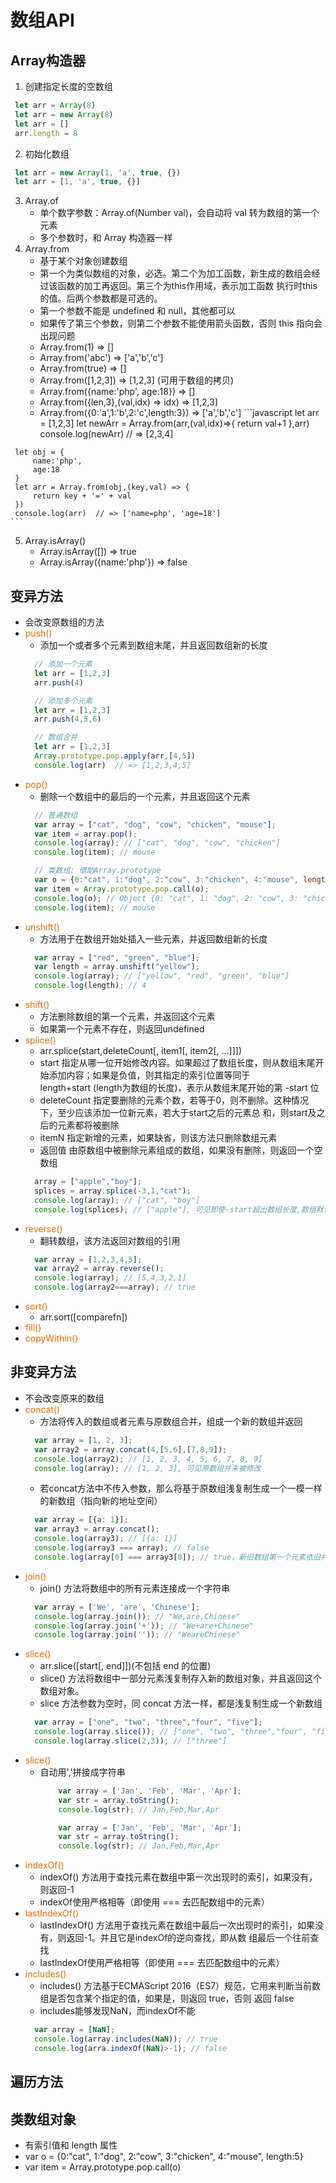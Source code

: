 # 数组API
## Array构造器
   1. 创建指定长度的空数组
   ```javascript
    let arr = Array(8)
    let arr = new Array(8)
    let arr = []
    arr.length = 8
   ```
   2. 初始化数组
   ```javascript
    let arr = new Array(1, 'a', true, {})
    let arr = [1, 'a', true, {}]
   ```
   3. Array.of
      + 单个数字参数：Array.of(Number val)，会自动将 val 转为数组的第一个元素
      + 多个参数时，和 Array 构造器一样
   4. Array.from
      + 基于某个对象创建数组
      + 第一个为类似数组的对象，必选。第二个为加工函数，新生成的数组会经过该函数的加工再返回。第三个为this作用域，表示加工函数
        执行时this的值。后两个参数都是可选的。
      + 第一个参数不能是 undefined 和 null，其他都可以
      + 如果传了第三个参数，则第二个参数不能使用箭头函数，否则 this 指向会出现问题
      + Array.from(1)   => []
      + Array.from('abc')   => ['a','b','c']
      + Array.from(true)  => []
      + Array.from([1,2,3])  => [1,2,3] (可用于数组的拷贝)
      + Array.from({name:'php', age:18})  => []
      + Array.from({len,3},(val,idx) => idx)  => [1,2,3]
      + Array.from({0:'a',1:'b',2:'c',length:3})  => ['a','b','c']
    ```javascript
     let arr = [1,2,3]
     let newArr = Array.from(arr,(val,idx)=>{
         return val+1
     },arr)
     console.log(newArr) // => [2,3,4]

     let obj = {
         name:'php',
         age:18
     }
     let arr = Array.from(obj,(key,val) => {
         return key + '=' + val
     })
     console.log(arr)  // => ['name=php', 'age=18']
    ```
   5. Array.isArray()
      + Array.isArray([])  => true
      + Array.isArray({name:'php'})  => false
## 变异方法
   + 会改变原数组的方法
   + <span style="color:#e96900">push()</span>
      - 添加一个或者多个元素到数组末尾，并且返回数组新的长度
      ```javascript
        // 添加一个元素
        let arr = [1,2,3]
        arr.push(4)

        // 添加多个元素
        let arr = [1,2,3]
        arr.push(4,5,6)

        // 数组合并
        let arr = [1,2,3]
        Array.prototype.pop.apply(arr,[4,5])
        console.log(arr)  // => [1,2,3,4,5]
      ```
   + <span style="color:#e96900">pop()</span>
      - 删除一个数组中的最后的一个元素，并且返回这个元素
      ```javascript
        // 普通数组
        var array = ["cat", "dog", "cow", "chicken", "mouse"];
        var item = array.pop();
        console.log(array); // ["cat", "dog", "cow", "chicken"]
        console.log(item); // mouse

        // 类数组: 借助Array.prototype
        var o = {0:"cat", 1:"dog", 2:"cow", 3:"chicken", 4:"mouse", length:5}
        var item = Array.prototype.pop.call(o);
        console.log(o); // Object {0: "cat", 1: "dog", 2: "cow", 3: "chicken", length: 4}
        console.log(item); // mouse
      ```
   + <span style="color:#e96900">unshift()</span>
      - 方法用于在数组开始处插入一些元素，并返回数组新的长度
      ```javascript
        var array = ["red", "green", "blue"];
        var length = array.unshift("yellow");
        console.log(array); // ["yellow", "red", "green", "blue"]
        console.log(length); // 4
      ```
   + <span style="color:#e96900">shift()</span>
      - 方法删除数组的第一个元素，并返回这个元素
      - 如果第一个元素不存在，则返回undefined
   + <span style="color:#e96900">splice()</span>
      - arr.splice(start,deleteCount[, item1[, item2[, …]]])
      - start 指定从哪一位开始修改内容。如果超过了数组长度，则从数组末尾开始添加内容；如果是负值，则其指定的索引位置等同于   
        length+start (length为数组的长度)，表示从数组末尾开始的第 -start 位
      - deleteCount 指定要删除的元素个数，若等于0，则不删除。这种情况下，至少应该添加一位新元素，若大于start之后的元素总
        和，则start及之后的元素都将被删除
      - itemN 指定新增的元素，如果缺省，则该方法只删除数组元素
      - 返回值 由原数组中被删除元素组成的数组，如果没有删除，则返回一个空数组
      ```javascript
        array = ["apple","boy"];
        splices = array.splice(-3,1,"cat");
        console.log(array); // ["cat", "boy"]
        console.log(splices); // ["apple"], 可见即使-start超出数组长度,数组默认从首位开始删除
      ```
   + <span style="color:#e96900">reverse()</span>
      - 翻转数组，该方法返回对数组的引用
      ```javascript
        var array = [1,2,3,4,5];
        var array2 = array.reverse();
        console.log(array); // [5,4,3,2,1]
        console.log(array2===array); // true
      ```
   + <span style="color:#e96900">sort()</span>
      - arr.sort([comparefn])
   + <span style="color:#e96900">fill()</span>
   + <span style="color:#e96900">copyWithin()</span>
## 非变异方法
   + 不会改变原来的数组
   + <span style="color:#e96900">concat()</span>
      - 方法将传入的数组或者元素与原数组合并，组成一个新的数组并返回
      ```javascript
        var array = [1, 2, 3];
        var array2 = array.concat(4,[5,6],[7,8,9]);
        console.log(array2); // [1, 2, 3, 4, 5, 6, 7, 8, 9]
        console.log(array); // [1, 2, 3], 可见原数组并未被修改
      ```
      - 若concat方法中不传入参数，那么将基于原数组浅复制生成一个一模一样的新数组（指向新的地址空间）
      ```javascript
        var array = [{a: 1}];
        var array3 = array.concat();
        console.log(array3); // [{a: 1}]
        console.log(array3 === array); // false
        console.log(array[0] === array3[0]); // true，新旧数组第一个元素依旧共用一个同一个对象的引用
      ```
   + <span style="color:#e96900">join()</span>
      - join() 方法将数组中的所有元素连接成一个字符串
      ```javascript
        var array = ['We', 'are', 'Chinese'];
        console.log(array.join()); // "We,are,Chinese"
        console.log(array.join('+')); // "We+are+Chinese"
        console.log(array.join('')); // "WeareChinese"
      ```
   + <span style="color:#e96900">slice()</span>  
      - arr.slice([start[, end]])(不包括 end 的位置)
      - slice() 方法将数组中一部分元素浅复制存入新的数组对象，并且返回这个数组对象。
      - slice 方法参数为空时，同 concat 方法一样，都是浅复制生成一个新数组
      ```javascript
        var array = ["one", "two", "three","four", "five"];
        console.log(array.slice()); // ["one", "two", "three","four", "five"]
        console.log(array.slice(2,3)); // ["three"]
      ```
   + <span style="color:#e96900">slice()</span> 
      - 自动用','拼接成字符串
        ```javascript
            var array = ['Jan', 'Feb', 'Mar', 'Apr'];
            var str = array.toString();
            console.log(str); // Jan,Feb,Mar,Apr

            var array = ['Jan', 'Feb', 'Mar', 'Apr'];
            var str = array.toString();
            console.log(str); // Jan,Feb,Mar,Apr
        ```
   + <span style="color:#e96900">indexOf()</span> 
      - indexOf() 方法用于查找元素在数组中第一次出现时的索引，如果没有，则返回-1
      - indexOf使用严格相等（即使用 === 去匹配数组中的元素）
   + <span style="color:#e96900">lastIndexOf()</span> 
      - lastIndexOf() 方法用于查找元素在数组中最后一次出现时的索引，如果没有，则返回-1。并且它是indexOf的逆向查找，即从数
        组最后一个往前查找
      - lastIndexOf使用严格相等（即使用 === 去匹配数组中的元素）
   + <span style="color:#e96900">includes()</span>
      - includes() 方法基于ECMAScript 2016（ES7）规范，它用来判断当前数组是否包含某个指定的值，如果是，则返回 true，否则
        返回 false
      - includes能够发现NaN，而indexOf不能
      ```javascript
        var array = [NaN];
        console.log(array.includes(NaN)); // true
        console.log(arra.indexOf(NaN)>-1); // false
      ```
## 遍历方法
## 类数组对象
   + 有索引值和 length 属性
   + var o = {0:"cat", 1:"dog", 2:"cow", 3:"chicken", 4:"mouse", length:5}
   + var item = Array.prototype.pop.call(o)
